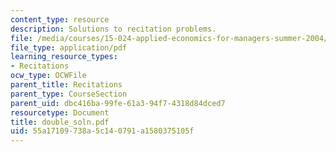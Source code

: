 ```yaml
---
content_type: resource
description: Solutions to recitation problems.
file: /media/courses/15-024-applied-economics-for-managers-summer-2004/55a17109738a5c140791a1580375105f_double_soln.pdf
file_type: application/pdf
learning_resource_types:
- Recitations
ocw_type: OCWFile
parent_title: Recitations
parent_type: CourseSection
parent_uid: dbc416ba-99fe-61a3-94f7-4318d84dced7
resourcetype: Document
title: double_soln.pdf
uid: 55a17109-738a-5c14-0791-a1580375105f
---
```

